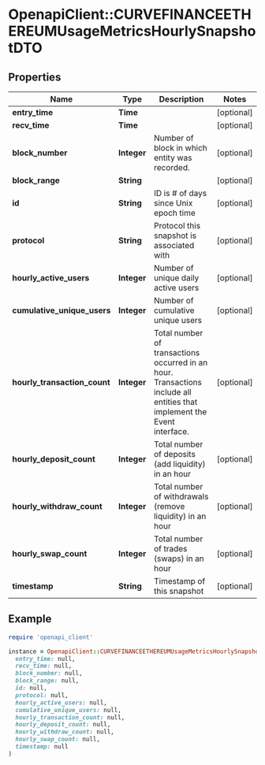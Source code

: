 # OpenapiClient::CURVEFINANCEETHEREUMUsageMetricsHourlySnapshotDTO

## Properties

| Name | Type | Description | Notes |
| ---- | ---- | ----------- | ----- |
| **entry_time** | **Time** |  | [optional] |
| **recv_time** | **Time** |  | [optional] |
| **block_number** | **Integer** | Number of block in which entity was recorded. | [optional] |
| **block_range** | **String** |  | [optional] |
| **id** | **String** | ID is # of days since Unix epoch time | [optional] |
| **protocol** | **String** | Protocol this snapshot is associated with | [optional] |
| **hourly_active_users** | **Integer** | Number of unique daily active users | [optional] |
| **cumulative_unique_users** | **Integer** | Number of cumulative unique users | [optional] |
| **hourly_transaction_count** | **Integer** | Total number of transactions occurred in an hour. Transactions include all entities that implement the Event interface. | [optional] |
| **hourly_deposit_count** | **Integer** | Total number of deposits (add liquidity) in an hour | [optional] |
| **hourly_withdraw_count** | **Integer** | Total number of withdrawals (remove liquidity) in an hour | [optional] |
| **hourly_swap_count** | **Integer** | Total number of trades (swaps) in an hour | [optional] |
| **timestamp** | **String** | Timestamp of this snapshot | [optional] |

## Example

```ruby
require 'openapi_client'

instance = OpenapiClient::CURVEFINANCEETHEREUMUsageMetricsHourlySnapshotDTO.new(
  entry_time: null,
  recv_time: null,
  block_number: null,
  block_range: null,
  id: null,
  protocol: null,
  hourly_active_users: null,
  cumulative_unique_users: null,
  hourly_transaction_count: null,
  hourly_deposit_count: null,
  hourly_withdraw_count: null,
  hourly_swap_count: null,
  timestamp: null
)
```


